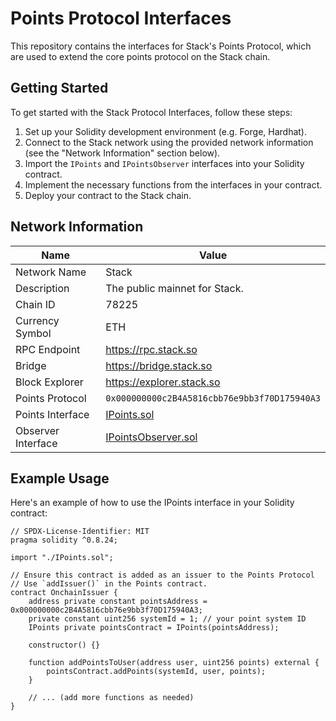 # Points Protocol Interfaces

This repository contains the interfaces for Stack's Points Protocol, which are used to extend the core points protocol on the Stack chain.

## Getting Started

To get started with the Stack Protocol Interfaces, follow these steps:

1. Set up your Solidity development environment (e.g. Forge, Hardhat).
2. Connect to the Stack network using the provided network information (see the "Network Information" section below).
3. Import the `IPoints` and `IPointsObserver` interfaces into your Solidity contract.
4. Implement the necessary functions from the interfaces in your contract.
5. Deploy your contract to the Stack chain.

## Network Information

| Name               | Value                                        |
|--------------------|----------------------------------------------|
| Network Name       | Stack                                        |
| Description        | The public mainnet for Stack.                |
| Chain ID           | 78225                                        |
| Currency Symbol    | ETH                                          |
| RPC Endpoint       | https://rpc.stack.so                         |
| Bridge             | https://bridge.stack.so                      |
| Block Explorer     | https://explorer.stack.so                    |
| Points Protocol    | `0x000000000c2B4A5816cbb76e9bb3f70D175940A3` |
| Points Interface   | [IPoints.sol](https://github.com/stack-so/protocol-interfaces/blob/main/IPoints.sol)                              |
| Observer Interface | [IPointsObserver.sol](https://github.com/stack-so/protocol-interfaces/blob/main/IPointsObserver.sol)                              |


## Example Usage

Here's an example of how to use the IPoints interface in your Solidity contract:

```solidity
// SPDX-License-Identifier: MIT
pragma solidity ^0.8.24;

import "./IPoints.sol";

// Ensure this contract is added as an issuer to the Points Protocol
// Use `addIssuer()` in the Points contract.
contract OnchainIssuer {
    address private constant pointsAddress = 0x000000000c2B4A5816cbb76e9bb3f70D175940A3;
    private constant uint256 systemId = 1; // your point system ID
    IPoints private pointsContract = IPoints(pointsAddress);

    constructor() {}

    function addPointsToUser(address user, uint256 points) external {
        pointsContract.addPoints(systemId, user, points);
    }

    // ... (add more functions as needed)
}